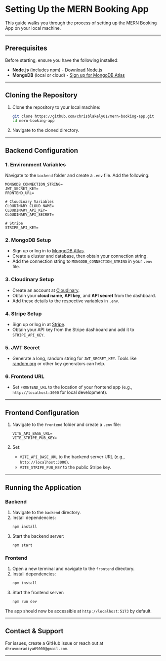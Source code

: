 # **Setting Up the MERN Booking App**

This guide walks you through the process of setting up the MERN Booking App on your local machine.

---

## **Prerequisites**

Before starting, ensure you have the following installed:

- **Node.js** (includes npm) - [Download Node.js](https://nodejs.org)  
- **MongoDB** (local or cloud) - [Sign up for MongoDB Atlas](https://www.mongodb.com/cloud/atlas)

---

## **Cloning the Repository**

1. Clone the repository to your local machine:

   ```bash
   git clone https://github.com/chrisblakely01/mern-booking-app.git
   cd mern-booking-app
   ```

2. Navigate to the cloned directory.

---

## **Backend Configuration**

### **1. Environment Variables**
Navigate to the `backend` folder and create a `.env` file. Add the following:

```plaintext
MONGODB_CONNECTION_STRING=
JWT_SECRET_KEY=
FRONTEND_URL=

# Cloudinary Variables
CLOUDINARY_CLOUD_NAME=
CLOUDINARY_API_KEY=
CLOUDINARY_API_SECRET=

# Stripe
STRIPE_API_KEY=
```

### **2. MongoDB Setup**
- Sign up or log in to [MongoDB Atlas](https://www.mongodb.com/cloud/atlas).
- Create a cluster and database, then obtain your connection string.
- Add the connection string to `MONGODB_CONNECTION_STRING` in your `.env` file.

### **3. Cloudinary Setup**
- Create an account at [Cloudinary](https://cloudinary.com/).
- Obtain your **cloud name**, **API key**, and **API secret** from the dashboard.
- Add these details to the respective variables in `.env`.

### **4. Stripe Setup**
- Sign up or log in at [Stripe](https://stripe.com/).
- Obtain your API key from the Stripe dashboard and add it to `STRIPE_API_KEY`.

### **5. JWT Secret**
- Generate a long, random string for `JWT_SECRET_KEY`. Tools like [random.org](https://random.org) or other key generators can help.

### **6. Frontend URL**
- Set `FRONTEND_URL` to the location of your frontend app (e.g., `http://localhost:3000` for local development).

---

## **Frontend Configuration**

1. Navigate to the `frontend` folder and create a `.env` file:

   ```plaintext
   VITE_API_BASE_URL=
   VITE_STRIPE_PUB_KEY=
   ```

2. Set:
   - `VITE_API_BASE_URL` to the backend server URL (e.g., `http://localhost:3000`).
   - `VITE_STRIPE_PUB_KEY` to the public Stripe key.

---

## **Running the Application**

### **Backend**
1. Navigate to the `backend` directory.
2. Install dependencies:
   ```bash
   npm install
   ```
3. Start the backend server:
   ```bash
   npm start
   ```

### **Frontend**
1. Open a new terminal and navigate to the `frontend` directory.
2. Install dependencies:
   ```bash
   npm install
   ```
3. Start the frontend server:
   ```bash
   npm run dev
   ```

The app should now be accessible at `http://localhost:5173` by default.

---

## **Contact & Support**

For issues, create a GitHub issue or reach out at `dhruvmoradiya69000@gmail.com`.

---
